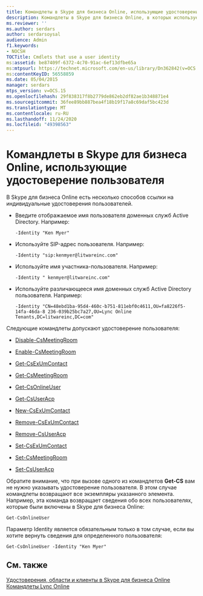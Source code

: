```yaml
---
title: Командлеты в Skype для бизнеса Online, использующие удостоверение пользователя
description: Командлеты в Skype для бизнеса Online, в которых используется удостоверение пользователя.
ms.reviewer: ''
ms.author: serdars
author: serdarsoysal
audience: Admin
f1.keywords:
- NOCSH
TOCTitle: Cmdlets that use a user identity
ms:assetid: be87409f-6372-4c70-91ac-6ef13dfbe65a
ms:mtpsurl: https://technet.microsoft.com/en-us/library/Dn362842(v=OCS.15)
ms:contentKeyID: 56558859
ms.date: 05/04/2015
manager: serdars
mtps_version: v=OCS.15
ms.openlocfilehash: 29f838317f8b2779de862eb2df82ae1b348871e4
ms.sourcegitcommit: 36fee89bb887bea4f18b19f17a8c69daf5bc423d
ms.translationtype: MT
ms.contentlocale: ru-RU
ms.lasthandoff: 11/24/2020
ms.locfileid: "49398563"
---
```

# <a name="cmdlets-in-skype-for-business-online-that-use-a-user-identity"></a>Командлеты в Skype для бизнеса Online, использующие удостоверение пользователя

 


В Skype для бизнеса Online есть несколько способов ссылки на индивидуальные удостоверения пользователей.

  - Введите отображаемое имя пользователя доменных служб Active Directory. Например:
    
        -Identity "Ken Myer"

  - Используйте SIP-адрес пользователя. Например:
    
        -Identity "sip:kenmyer@litwareinc.com"

  - Используйте имя участника-пользователя. Например:
    
        -Identity " kenmyer@litwareinc.com"

  - Используйте различающееся имя доменных служб Active Directory пользователя. Например:
    
        -Identity "CN=48ebd1ba-95d4-460c-b751-811ebf0c4611,OU=fa8226f5-14fa-46da-8 236-039b25bc7a27,OU=Lync Online Tenants,DC=litwareinc,DC=com"

Следующие командлеты допускают удостоверение пользователя:

  - [Disable-CsMeetingRoom](https://technet.microsoft.com/library/jj204723\(v=ocs.15\))

  - [Enable-CsMeetingRoom](https://technet.microsoft.com/library/jj205062\(v=ocs.15\))

  - [Get-CsExUmContact](https://technet.microsoft.com/library/gg412725\(v=ocs.15\))

  - [Get-CsMeetingRoom](https://technet.microsoft.com/library/jj205277\(v=ocs.15\))

  - [Get-CsOnlineUser](https://technet.microsoft.com/library/jj994026\(v=ocs.15\))

  - [Get-CsUserAcp](https://technet.microsoft.com/library/gg398978\(v=ocs.15\))

  - [New-CsExUmContact](https://technet.microsoft.com/library/gg398139\(v=ocs.15\))

  - [Remove-CsExUmContact](https://technet.microsoft.com/library/gg398946\(v=ocs.15\))

  - [Remove-CsUserAcp](https://technet.microsoft.com/library/gg398982\(v=ocs.15\))

  - [Set-CsExUmContact](https://technet.microsoft.com/library/gg412944\(v=ocs.15\))

  - [Set-CsMeetingRoom](https://technet.microsoft.com/library/jj204831\(v=ocs.15\))

  - [Set-CsUserAcp](https://technet.microsoft.com/library/gg413018\(v=ocs.15\))

Обратите внимание, что при вызове одного из командлетов **Get-CS** вам не нужно указывать удостоверение пользователя. В этом случае командлеты возвращают все экземпляры указанного элемента. Например, эта команда возвращает сведения обо всех пользователях, которые были включены в Skype для бизнеса Online:

    Get-CsOnlineUser

Параметр Identity является обязательным только в том случае, если вы хотите вернуть сведения для определенного пользователя:

    Get-CsOnlineUser -Identity "Ken Myer"

## <a name="see-also"></a>См. также


[Удостоверения, области и клиенты в Skype для бизнеса Online](identities-scopes-and-tenants-in-skype-for-business-online.md)  
[Командлеты Lync Online](https://technet.microsoft.com/library/dn362817\(v=ocs.15\))

